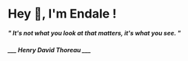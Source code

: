 <h1 title="head"> Hey 👋, I'm Endale !</h1>

**<h5><i>" It's not what you look at that matters, it's what you see. "</i></h5>**

*<b>___ Henry David Thoreau ___</b>*
